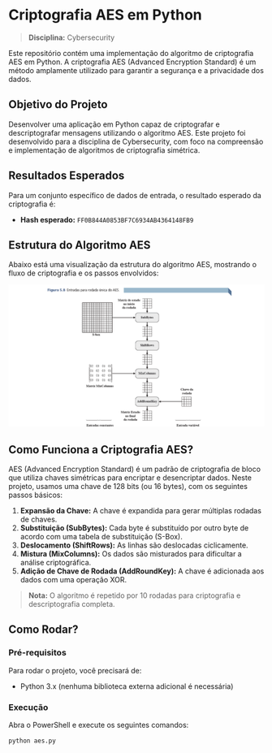# Criptografia AES em Python
> **Disciplina:** Cybersecurity

Este repositório contém uma implementação do algoritmo de criptografia AES em Python. A criptografia AES (Advanced Encryption Standard) é um método amplamente utilizado para garantir a segurança e a privacidade dos dados.

## Objetivo do Projeto
Desenvolver uma aplicação em Python capaz de criptografar e descriptografar mensagens utilizando o algoritmo AES. Este projeto foi desenvolvido para a disciplina de Cybersecurity, com foco na compreensão e implementação de algoritmos de criptografia simétrica.

## Resultados Esperados
Para um conjunto específico de dados de entrada, o resultado esperado da criptografia é:
- **Hash esperado:** `FF0B844A0853BF7C6934AB4364148FB9`

##  Estrutura do Algoritmo AES
Abaixo está uma visualização da estrutura do algoritmo AES, mostrando o fluxo de criptografia e os passos envolvidos:

![alt text](image.png)

## Como Funciona a Criptografia AES?
AES (Advanced Encryption Standard) é um padrão de criptografia de bloco que utiliza chaves simétricas para encriptar e desencriptar dados. Neste projeto, usamos uma chave de 128 bits (ou 16 bytes), com os seguintes passos básicos:
1. **Expansão da Chave:** A chave é expandida para gerar múltiplas rodadas de chaves.
2. **Substituição (SubBytes):** Cada byte é substituído por outro byte de acordo com uma tabela de substituição (S-Box).
3. **Deslocamento (ShiftRows):** As linhas são deslocadas ciclicamente.
4. **Mistura (MixColumns):** Os dados são misturados para dificultar a análise criptográfica.
5. **Adição de Chave de Rodada (AddRoundKey):** A chave é adicionada aos dados com uma operação XOR.

> **Nota:** O algoritmo é repetido por 10 rodadas para criptografia e descriptografia completa.

## Como Rodar?
### Pré-requisitos
Para rodar o projeto, você precisará de:
- Python 3.x (nenhuma biblioteca externa adicional é necessária)

### Execução
Abra o PowerShell e execute os seguintes comandos:

```
python aes.py
```
